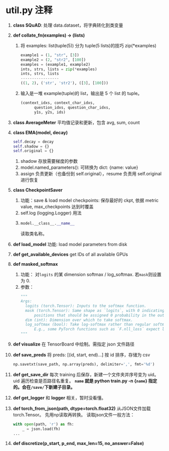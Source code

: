 # util.py 注释

1. **class SQuAD**: 处理 data.dataset，将字典转化到类变量
2. **def collate_fn(examples) -> (lists)**
   1. 将 examples: list(tuple(5)) 分为 tuple(5 lists)的技巧 zip(\*examples)
      ```python
      example1 = (1, "str", [3])
      example2 = (2, "str2", [100])
      examples = (example1, example2)
      ints, strs, lists = zip(*examples)
      ints, strs, lists
      -----------------
      ((1, 2), ('str', 'str2'), ([3], [100]))
      ```
   2. 输入是一堆 example(tuple)的 list，输出是 5 个 list 的 tuple。
      ```python
      (context_idxs, context_char_idxs,
            question_idxs, question_char_idxs,
            y1s, y2s, ids)
      ```
3. **class AverageMeter**
   平均值记录和更新，包含 avg, sum, count

4. **class EMA(model, decay)**

   ```python
   self.decay = decay
   self.shadow = {}
   self.original = {}
   ```

   1. shadow 存放需要梯度的参数
   2. model.named_parameters(): 可转换为 dict: {name: value}
   3. assign 负责更新（也备份到 self.original），resume 负责用 self.original 进行恢复

5. **class CheckpointSaver**

   1. 功能：save & load model checkpoints: 保存最好的 ckpt, 依据 metric value, max_checkpoints 达到时覆盖
   2. self.log (logging.Logger) 用法
   3. ```python
      model.__class__.__name__
      ```
      读取类名称。

6. **def load_model**
   功能: load model parameters from disk

7. **def get_available_devices**
   get IDs of all available GPUs

8. **def masked_softmax**

   1. 功能： 对`logits` 的某 dimension softmax / log_softmax. 若`mask`则设置为 0.
   2. 参数：
      ```python
      """
      Args:
        logits (torch.Tensor): Inputs to the softmax function.
        mask (torch.Tensor): Same shape as `logits`, with 0 indicating
            positions that should be assigned 0 probability in the output.
        dim (int): Dimension over which to take softmax.
        log_softmax (bool): Take log-softmax rather than regular softmax.
            E.g., some PyTorch functions such as `F.nll_loss` expect log-softmax.
      """
      ```

9. **def visualize**
   在 TensorBoard 中绘制。需指定 json 文件路径

10. **def save_preds**
    将 preds: [(id, start, end)...] 按 id 排序，存储为 csv

    ```python
    np.savetxt(save_path, np.array(preds), delimiter=',', fmt='%d')
    ```

11. **def get_save_dir**
    每次 training 后保存，新建一个文件夹并序号变为 uid。uid 遍历检查是否路径名重复。
    **`name` 就是 python train.py -n {`name`} 指定的。会在`/save/`下新建子目录。**

12. **def get_logger**
    和 **logger** 相关，暂时没看懂。

13. **def torch_from_json(path, dtype=torch.float32)**
    从JSON文件加载torch.Tensor。
    先用np读取再转换。
    读取json文件一般方法：
    ```python
    with open(path, 'r') as fh:
        _ = json.load(fh)
    ...
    ```

14. **def discretize(p_start, p_end, max_len=15, no_answer=False)**
    